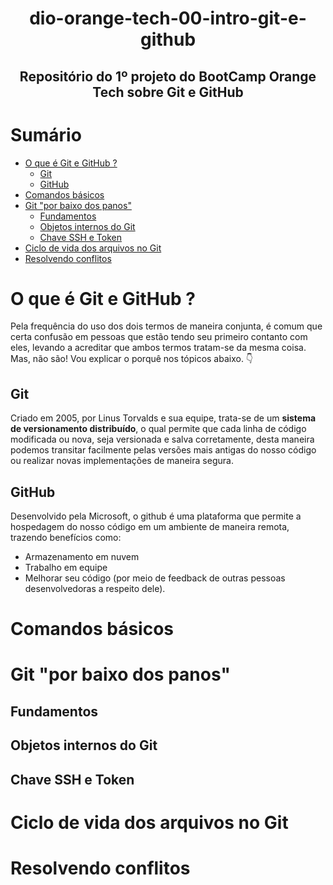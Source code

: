 <h1 align="center"> dio-orange-tech-00-intro-git-e-github </h1>
<h2 align="center">Repositório do 1º projeto do BootCamp Orange Tech sobre Git e GitHub</h2>


# Sumário

- [O que é Git e GitHub ?](#o-que-é-git-e-github)
  - [Git](#git)
  - [GitHub](#github)
- [Comandos básicos](#comandos-básicos)
- [Git "por baixo dos panos"](#git-"por-baixo-dos-panos")
  - [Fundamentos](#fundamentos)
  - [Objetos internos do Git](#objetos-internos-do-git)
  - [Chave SSH e Token](#chave-ssh-e-token)
- [Ciclo de vida dos arquivos no Git](#ciclo-de-vida-dos-arquivos-no-git)
- [Resolvendo conflitos](#resolvendo-conflitos)


# O que é Git e GitHub ?
  Pela frequência do uso dos dois termos de maneira conjunta, é comum que certa confusão em pessoas que estão tendo seu primeiro contanto com eles, levando a acreditar que ambos termos tratam-se da mesma coisa. Mas, não são! Vou explicar o porquê nos tópicos abaixo. 👇

## Git
  Criado em 2005, por Linus Torvalds e sua equipe, trata-se de um **sistema de versionamento distribuído**, o qual permite que cada linha de código modificada ou nova, seja versionada e salva corretamente, desta maneira podemos transitar facilmente pelas versões mais antigas do nosso código ou realizar novas implementações de maneira segura.

## GitHub
  Desenvolvido pela Microsoft, o github é uma plataforma que permite a hospedagem do nosso código em um ambiente de maneira remota, trazendo benefícios como:
  - Armazenamento em nuvem
  - Trabalho em equipe
  - Melhorar seu código (por meio de feedback de outras pessoas desenvolvedoras a respeito dele).


# Comandos básicos
# Git "por baixo dos panos"
## Fundamentos
## Objetos internos do Git
## Chave SSH e Token
# Ciclo de vida dos arquivos no Git
# Resolvendo conflitos


